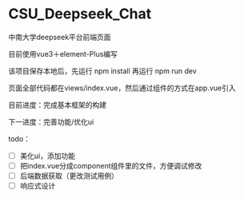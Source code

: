 # CSU_Deepseek_Chat
中南大学deepseek平台前端页面

目前使用vue3＋element-Plus编写

该项目保存本地后，先运行 npm install 再运行 npm run dev 

页面全部代码都在views/index.vue，然后通过组件的方式在app.vue引入

目前进度：完成基本框架的构建  

下一进度：完善功能/优化ui  

todo：
- [ ] 美化ui，添加功能
- [ ] 把index.vue分成component组件里的文件，方便调试修改
- [ ] 后端数据获取（更改测试用例）
- [ ] 响应式设计
